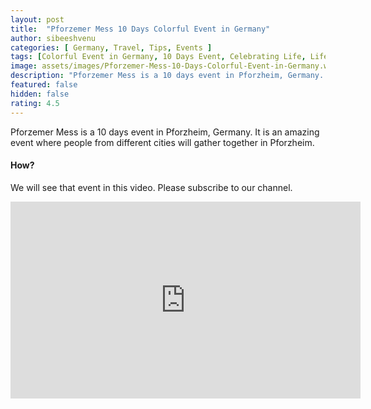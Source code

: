 ```yaml
---
layout: post
title:  "Pforzemer Mess 10 Days Colorful Event in Germany"
author: sibeeshvenu
categories: [ Germany, Travel, Tips, Events ]
tags: [Colorful Event in Germany, 10 Days Event, Celebrating Life, Life at Germany, Life in Germany, Sibeesh Passion, Njan Oru Malayali, ഞാൻ ഒരു മലയാളി, Germaniyile Nalukal, Germany, Malayali in Germany, Indians in Germany, Keralite in Germany, Malayalees in Germany]
image: assets/images/Pforzemer-Mess-10-Days-Colorful-Event-in-Germany.webp
description: "Pforzemer Mess is a 10 days event in Pforzheim, Germany. It is an amazing event where people from different cities will gather together in Pforzheim."
featured: false
hidden: false
rating: 4.5
---
```


Pforzemer Mess is a 10 days event in Pforzheim, Germany. It is an amazing event where people from different cities will gather together in Pforzheim. 

#### How?

We will see that event in this video. Please subscribe to our channel. 

<iframe width="560" height="315" src="https://www.youtube.com/embed/QOnbZ4In5f8" frameborder="0" allow="accelerometer; autoplay; encrypted-media; gyroscope; picture-in-picture" allowfullscreen></iframe>
